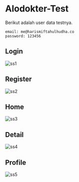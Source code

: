 # Alodokter-Test
Berikut adalah user data testnya.

```
email: me@harismiftahulhudha.co
password: 123456
```

## Login 
![ss1](https://user-images.githubusercontent.com/20414426/111912457-398ceb80-8a9c-11eb-9a74-7def5eb70e97.png)
## Register 
![ss2](https://user-images.githubusercontent.com/20414426/111912459-3b56af00-8a9c-11eb-98fc-8d99da6f5e88.png)
## Home 
![ss3](https://user-images.githubusercontent.com/20414426/111912460-3bef4580-8a9c-11eb-902f-0393e48501e1.png)
## Detail 
![ss4](https://user-images.githubusercontent.com/20414426/111912461-3c87dc00-8a9c-11eb-9c9d-2e4e358f4377.png)
## Profile 
![ss5](https://user-images.githubusercontent.com/20414426/111912463-3d207280-8a9c-11eb-9c3a-9ba24fd57258.png)
